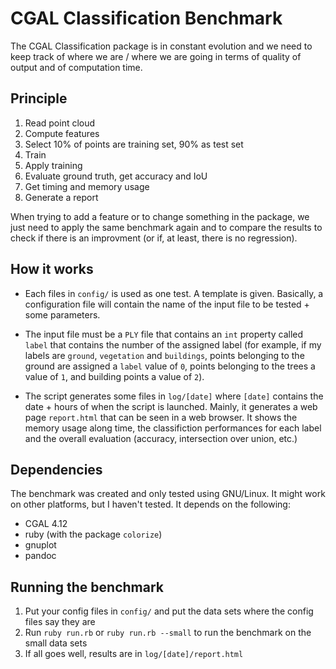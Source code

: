 # CGAL Classification Benchmark

The CGAL Classification package is in constant evolution and we need
to keep track of where we are / where we are going in terms of quality
of output and of computation time.

## Principle

 1. Read point cloud
 2. Compute features
 3. Select 10% of points are training set, 90% as test set
 4. Train
 5. Apply training
 6. Evaluate ground truth, get accuracy and IoU
 7. Get timing and memory usage
 8. Generate a report

When trying to add a feature or to change something in the package, we
just need to apply the same benchmark again and to compare the results
to check if there is an improvment (or if, at least, there is no
regression).

## How it works

 * Each files in `config/` is used as one test. A template is
   given. Basically, a configuration file will contain the name of the
   input file to be tested + some parameters.

 * The input file must be a `PLY` file that contains an `int` property
   called `label` that contains the number of the assigned label (for
   example, if my labels are `ground`, `vegetation` and `buildings`,
   points belonging to the ground are assigned a `label` value of `0`,
   points belonging to the trees a value of `1`, and building points a
   value of `2`).
 
 * The script generates some files in `log/[date]` where `[date]`
   contains the date + hours of when the script is launched. Mainly,
   it generates a web page `report.html` that can be seen in a web
   browser. It shows the memory usage along time, the classifiction
   performances for each label and the overall evaluation (accuracy,
   intersection over union, etc.)
 
## Dependencies

The benchmark was created and only tested using GNU/Linux. It might
work on other platforms, but I haven't tested. It depends on the
following:

 * CGAL 4.12
 * ruby (with the package `colorize`)
 * gnuplot
 * pandoc

## Running the benchmark

 1. Put your config files in `config/` and put the data sets where the
    config files say they are
 2. Run `ruby run.rb` or `ruby run.rb --small` to run the benchmark on
    the small data sets
 3. If all goes well, results are in `log/[date]/report.html`
